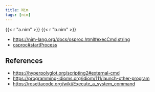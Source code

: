 ```yaml
---
title: Nim
tags: [nim]
---
```


{{< r "a.nim" >}}
{{< r "b.nim" >}}

- <https://nim-lang.org/docs/osproc.html#execCmd,string>
- [osproc#startProcess](//nim-lang.org/docs/osproc.html#startProcess,string,string,openArray[string],StringTableRef,set[ProcessOption])

## References

- <https://hyperpolyglot.org/scripting2#external-cmd>
- <https://programming-idioms.org/idiom/111/launch-other-program>
- <https://rosettacode.org/wiki/Execute_a_system_command>
